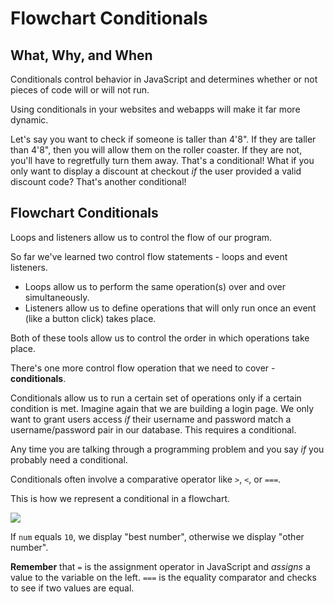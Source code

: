 # Flowchart Conditionals

## What, Why, and When

Conditionals control behavior in JavaScript and determines whether or not pieces of code will or will not run.

Using conditionals in your websites and webapps will make it far more dynamic.

Let's say you want to check if someone is taller than 4'8". If they are taller than 4'8", then you will allow them on the roller coaster. If they are not, you'll have to regretfully turn them away. That's a conditional! What if you only want to display a discount at checkout _if_ the user provided a valid discount code? That's another conditional!

## Flowchart Conditionals

Loops and listeners allow us to control the flow of our program.

So far we've learned two control flow statements - loops and event listeners.

* Loops allow us to perform the same operation\(s\) over and over simultaneously. 
* Listeners allow us to define operations that will only run once an event \(like a button click\) takes place.

Both of these tools allow us to control the order in which operations take place.

There's one more control flow operation that we need to cover - **conditionals**.

Conditionals allow us to run a certain set of operations only if a certain condition is met. Imagine again that we are building a login page. We only want to grant users access _if_ their username and password match a username/password pair in our database. This requires a conditional.

Any time you are talking through a programming problem and you say _if_ you probably need a conditional.

Conditionals often involve a comparative operator like `>`, `<`, or `===`.

This is how we represent a conditional in a flowchart.

![](https://github.com/cslewislives/frontend-prework/tree/7c7bc1ab2155c31482f755a757c91f4efcc6e770/.gitbook/assets/conditional2.png)

If `num` equals `10`, we display "best number", otherwise we display "other number".

**Remember** that `=` is the assignment operator in JavaScript and _assigns_ a value to the variable on the left. `===` is the equality comparator and checks to see if two values are equal.

